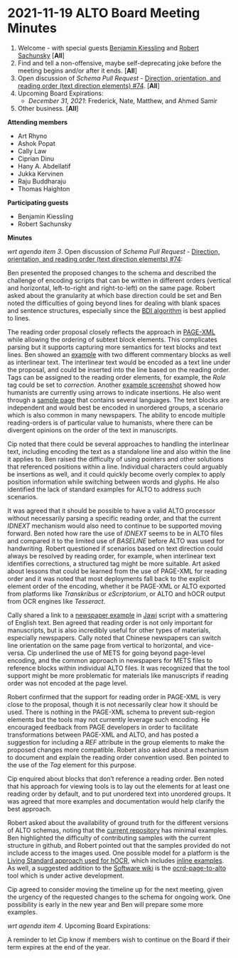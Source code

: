# 2021-11-19 ALTO Board Meeting Minutes
1. Welcome - with special guests [Benjamin Kiessling](https://github.com/mittagessen) and [Robert Sachunsky](https://github.com/bertsky) [**All**]
2. Find and tell a non-offensive, maybe self-deprecating joke before the meeting begins and/or after it ends. [**All**]
3. Open discussion of _Schema Pull Request_ - [Direction, orientation, and reading order (text direction elements) #74](https://github.com/altoxml/schema/pull/74). [**All**]
4. Upcoming Board Expirations:
   * _December 31, 2021_: Frederick, Nate, Matthew, and Ahmed Samir
5. Other business. [**All**]

**Attending members**
* Art Rhyno
* Ashok Popat
* Cally Law
* Ciprian Dinu
* Hany A. Abdellatif
* Jukka Kervinen
* Raju Buddharaju
* Thomas Haighton

**Participating guests**
* Benjamin Kiessling
* Robert Sachunsky

 **Minutes**

_wrt agenda item 3_. Open discussion of _Schema Pull Request_ - [Direction, orientation, and reading order (text direction elements) #74](https://github.com/altoxml/schema/pull/74):

Ben presented the proposed changes to the schema and described the challenge of encoding scripts that can be written in different orders (vertical and horizontal, left-to-right and right-to-left) on the same page. Robert asked about the granularity at which base direction could be set and Ben noted the difficulties of going beyond lines for dealing with blank spaces and sentence structures, especially since the [BDI algorithm](https://unicode.org/reports/tr9/) is best applied to lines.

The reading order proposal closely reflects the approach in [PAGE-XML](https://github.com/PRImA-Research-Lab/PAGE-XML) while allowing the ordering of subtext block elements. This complicates parsing but it supports capturing more semantics for text blocks and text lines. Ben showed an [example](https://msia.escriptorium.fr/media/documents/955/PGPID_952_MS-TS-00013-J-00014-00013-000-00001.jpg) with two different commentary blocks as well as interlinear text. The interlinear text would be encoded as a text line under the proposal, and could be inserted into the line based on the reading order. Tags can be assigned to the reading order elements, for example, the _Role_ tag could be set to _correction_. Another [example screenshot](https://files.gitter.im/608fd2096da03739847ba370/bsqf/image.png) showed how humanists are currently using arrows to indicate insertions. He also went through a [sample page](https://upload.wikimedia.org/wikipedia/commons/5/52/Complutensian_Polyglot_Bible_-_Genesis_1.1.png) that contains several languages. The text blocks are independent and would best be encoded in unordered groups, a scenario which is also common in many newspapers. The ability to encode multiple reading-orders is of particular value to humanists, where there can be divergent opinions on the order of the text in manuscripts.

Cip noted that there could be several approaches to handling the interlinear text, including encoding the text as a standalone line and also within the line it applies to. Ben raised the difficulty of using pointers and other solutions that referenced positions within a line. Individual characters could arguably be insertions as well, and it could quickly become overly complex to apply position information while switching between words and glyphs. He also identified the lack of standard examples for ALTO to address such scenarios. 

It was agreed that it should be possible to have a valid ALTO processor without  necessarily parsing a specific reading order, and that the current _IDNEXT_ mechanism would also need to continue to be supported moving forward. Ben noted how rare the use of _IDNEXT_ seems to be in ALTO files and compared it to the limited use of _BASELINE_ before ALTO was used for handwriting. Robert questioned if scenarios based on text direction could always be resolved by reading order, for example, when interlinear text identifies corrections, a structured tag might be more suitable. Art asked about lessons that could be learned from the use of PAGE-XML for reading order and it was noted that most deployments fall back to the explicit element order of the encoding, whether it be PAGE-XML or ALTO exported from platforms like _Transkribus_ or _eScriptorium_, or ALTO and hOCR output from OCR engines like _Tesseract_. 

Cally shared a link to a [newspaper example](https://www.nas.gov.sg/citizenarchivist/Newspaper/Transcribe?itemId=50730&collectionId=194) in [Jawi](https://en.wikipedia.org/wiki/Jawi_alphabet) script with a smattering of English text. Ben agreed that reading order is not only important for manuscripts, but is also incredibly useful for other types of materials, especially newspapers. Cally noted that Chinese newspapers can switch line orientation on the same page from vertical to horizontal, and vice-versa. Cip underlined the use of METS for going beyond page-level encoding, and the common approach in newspapers for METS files to reference blocks within individual ALTO files. It was recognized that the tool support might be more problematic for materials like manuscripts if reading order was not encoded at the page level.

Robert confirmed that the support for reading order in PAGE-XML is very close to the proposal, though it is not necessarily clear how it should be used. There is nothing in the PAGE-XML schema to prevent sub-region elements but the tools may not currently leverage such encoding. He encouraged feedback from PAGE developers in order to facilitate transformations between PAGE-XML and ALTO, and has posted a suggestion for including a _REF_ attribute in the group elements to make the proposed changes more compatible. Robert also asked about a mechanism to document and explain the reading order convention used. Ben pointed to the use of the _Tag_ element for this purpose.

Cip enquired about blocks that don’t reference a reading order. Ben noted that his approach for viewing tools is to lay out the elements for at least one reading order by default, and to put unordered text into unordered groups. It was agreed that more examples and documentation would help clarify the best approach. 

Robert asked about the availability of ground truth for the different versions of ALTO schemas, noting that the [current repository](https://github.com/altoxml/reference_samples) has minimal examples. Ben highlighted the difficulty of contributing samples with the current structure in github, and Robert pointed out that the samples provided do not include access to the images used. One possible model for a platform is the [Living Standard approach used for hOCR](http://kba.cloud/hocr-spec/1.2/), which includes [inline examples](http://kba.cloud/hocr-spec/1.2/#baseline). As well, a suggested addition to the [Software wiki](https://github.com/altoxml/documentation/wiki/Software) is the [ocrd-page-to-alto](https://github.com/kba/page-to-alto) tool which is under active development. 

Cip agreed to consider moving the timeline up for the next meeting, given the urgency of the requested changes to the schema for ongoing work. One possibility is early in the new year and Ben will prepare some more examples. 

_wrt agenda item 4_. Upcoming Board Expirations:

A reminder to let Cip know if members wish to continue on the Board if their term expires at the end of the year.
